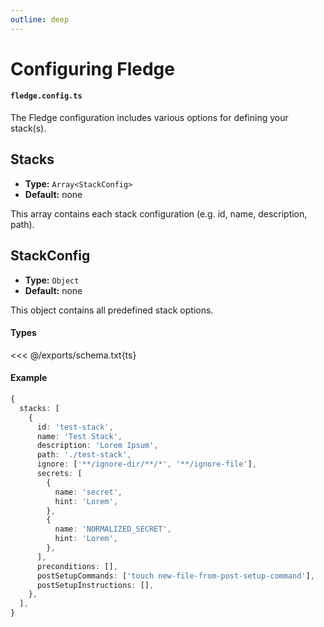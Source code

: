 ```yaml
---
outline: deep
---
```


# Configuring Fledge

#### `fledge.config.ts`

The Fledge configuration includes various options for defining your stack(s).

## Stacks

- **Type:** `Array<StackConfig>`
- **Default:** none

This array contains each stack configuration (e.g. id, name, description, path).

## StackConfig

- **Type:** `Object`
- **Default:** none

This object contains all predefined stack options.

#### Types

<<< @/exports/schema.txt{ts}

#### Example

```ts
{
  stacks: [
    {
      id: 'test-stack',
      name: 'Test Stack',
      description: 'Lorem Ipsum',
      path: './test-stack',
      ignore: ['**/ignore-dir/**/*', '**/ignore-file'],
      secrets: [
        {
          name: 'secret',
          hint: 'Lorem',
        },
        {
          name: 'NORMALIZED_SECRET',
          hint: 'Lorem',
        },
      ],
      preconditions: [],
      postSetupCommands: ['touch new-file-from-post-setup-command'],
      postSetupInstructions: [],
    },
  ],
}
```
